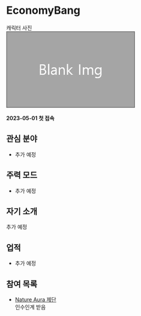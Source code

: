 # EconomyBang

캐릭터 사진  
![캐릭터](../../asset/blank_img.jpg)

**2023-05-01 첫 접속**

## 관심 분야

- 추가 예정

## 주력 모드

- 추가 예정

## 자기 소개

추가 예정

## 업적

- 추가 예정

## 참여 목록

<!-- tag_target_open:contribution_list:member_contribute -->
- [Nature Aura 제단](../systems/na_altar.md)  
인수인계 받음
<!-- tag_close -->